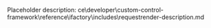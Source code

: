 Placeholder description: ce\developer\custom-control-framework\reference\ifactory\includes\requestrender-description.md